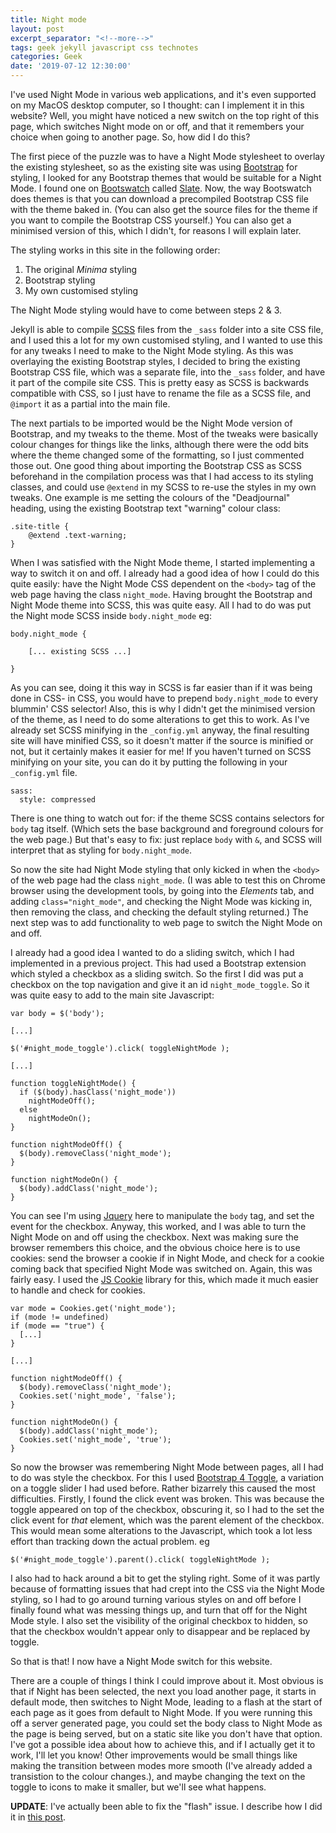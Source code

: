 ```yaml
---
title: Night mode
layout: post
excerpt_separator: "<!--more-->"
tags: geek jekyll javascript css technotes
categories: Geek
date: '2019-07-12 12:30:00'
---
```


I've used Night Mode in various web applications, and it's even supported on my MacOS desktop computer, so I thought: can I implement it in this website? Well, you might have noticed a new switch on the top right of this page, which switches Night mode on or off, and that it remembers your choice when going to another page. So, how did I do this?<!--more-->

The first piece of the puzzle was to have a Night Mode stylesheet to overlay the existing stylesheet, so as the existing site was using [Bootstrap](https://getbootstrap.com/) for styling, I looked for any Bootstrap themes that would be suitable for a Night Mode. I found one on [Bootswatch](https://bootswatch.com/) called [Slate](https://bootswatch.com/slate/). Now, the way Bootswatch does themes is that you can download a precompiled Bootstrap CSS file with the theme baked in. (You can also get the source files for the theme if you want to compile the Bootstrap CSS yourself.) You can also get a minimised version of this, which I didn't, for reasons I will explain later.

The styling works in this site in the following order:
1. The original *Minima* styling
2. Bootstrap styling
3. My own customised styling

The Night Mode styling would have to come between steps 2 & 3.

Jekyll is able to compile [SCSS](https://sass-lang.com/) files from the `_sass` folder into a site CSS file, and I used this a lot for my own customised styling, and I wanted to use this for any tweaks I need to make to the Night Mode styling. As this was overlaying the existing Bootstrap styles, I decided to bring the existing Bootstrap CSS file, which was a separate file, into the `_sass` folder, and have it part of the compile site CSS. This is pretty easy as SCSS is backwards compatible with CSS, so I just have to rename the file as a SCSS file, and `@import` it as a partial into the main file. 

The next partials to be imported would be the Night Mode version of Bootstrap, and my tweaks to the theme. Most of the tweaks were basically colour changes for things like the links, although there were the odd bits where the theme changed some of the formatting, so I just commented those out. One good thing about importing the Bootstrap CSS as SCSS beforehand in the compilation process was that I had access to its styling classes, and could use `@extend` in my SCSS to re-use the styles in my own tweaks. One example is me setting the colours of the "Deadjournal" heading, using the existing Bootstrap text "warning" colour class:

```
.site-title {
    @extend .text-warning;
}
```

When I was satisfied with the Night Mode theme, I started implementing a way to switch it on and off. I already had a good idea of how I could do this quite easily: have the Night Mode CSS dependent on the `<body>` tag of the web page having the class `night_mode`. Having brought the Bootstrap and Night Mode theme into SCSS, this was quite easy. All I had to do was put the Night mode SCSS inside `body.night_mode` eg:

```
body.night_mode {

    [... existing SCSS ...]
		
}
```

As you can see, doing it this way in SCSS is far easier than if it was being done in CSS- in CSS, you would have to prepend `body.night_mode` to every blummin' CSS selector! Also, this is why I didn't get the minimised version of the theme, as I need to do some alterations to get this to work. As I've already set SCSS minifying in the `_config.yml` anyway, the final resulting site will have minified CSS, so it doesn't matter if the source is minified or not, but it certainly makes it easier for me! If you haven't turned on SCSS minifying on your site, you can do it by putting the following in your `_config.yml` file.

```
sass:
  style: compressed
```

There is one thing to watch out for: if the theme SCSS contains selectors for `body` tag itself. (Which sets the base background and foreground colours for the web page.) But that's easy to fix: just replace `body` with `&`, and SCSS will interpret that as styling for `body.night_mode`.

So now the site had Night Mode styling that only kicked in when the `<body>` of the web page had the class `night_mode`. (I was able to test this on Chrome browser using the development tools, by going into the *Elements* tab, and adding `class="night_mode"`, and checking the Night Mode was kicking in, then removing the class, and checking the default styling returned.) The next step was to add functionality to web page to switch the Night Mode on and off.

I already had a good idea I wanted to do a sliding switch, which I had implemented in a previous project. This had used a Bootstrap extension which styled a checkbox as a sliding switch. So the first I did was put a checkbox on the top navigation and give it an id `night_mode_toggle`. So it was quite easy to add to the main site Javascript:

```
var body = $('body');

[...]

$('#night_mode_toggle').click( toggleNightMode );

[...]

function toggleNightMode() {
  if ($(body).hasClass('night_mode')) 
    nightModeOff();
  else 
    nightModeOn();
}

function nightModeOff() {
  $(body).removeClass('night_mode');
}

function nightModeOn() {
  $(body).addClass('night_mode');
}
```

You can see I'm using [Jquery](https://jquery.com/) here to manipulate the `body` tag, and set the event for the checkbox. Anyway, this worked, and I was able to turn the Night Mode on and off using the checkbox. Next was making sure the browser remembers this choice, and the obvious choice here is to use cookies: send the browser a cookie if in Night Mode, and check for a cookie coming back that specified Night Mode was switched on. Again, this was fairly easy. I used the [JS Cookie](https://github.com/js-cookie/js-cookie) library for this, which made it much easier to handle and check for cookies.

```
var mode = Cookies.get('night_mode');
if (mode != undefined)
if (mode == "true") {
  [...]
}
	
[...]
	
function nightModeOff() {
  $(body).removeClass('night_mode');
  Cookies.set('night_mode', 'false');	
}

function nightModeOn() {
  $(body).addClass('night_mode');
  Cookies.set('night_mode', 'true');
}
```

So now the browser was remembering Night Mode between pages, all I had to do was style the checkbox. For this I used [Bootstrap 4 Toggle](https://gitbrent.github.io/bootstrap4-toggle/), a variation on a toggle slider I had used before. Rather bizarrely this caused the most difficulties. Firstly, I found the click event was broken. This was because the toggle appeared on top of the checkbox, obscuring it, so I had to the set the click event for *that* element, which was the parent element of the checkbox. This would mean some alterations to the Javascript, which took a lot less effort than tracking down the actual problem. eg

```
$('#night_mode_toggle').parent().click( toggleNightMode );
```

I also had to hack around a bit to get the styling right. Some of it was partly because of formatting issues that had crept into the CSS via the Night Mode styling, so I had to go around turning various styles on and off before I finally found what was messing things up, and turn that off for the Night Mode style. I also set the visibility of the original checkbox to hidden, so that the checkbox wouldn't appear only to disappear and be replaced by toggle.

So that is that! I now have a Night Mode switch for this website.

There are a couple of things I think I could improve about it. Most obvious is that if Night has been selected, the next you load another page, it starts in default mode, then switches to Night Mode, leading to a flash at the start of each page as it goes from default to Night Mode. If you were running this off a server generated page, you could set the body class to Night Mode as the page is being served, but on a static site like you don't have that option. I've got a possible idea about how to achieve this, and if I actually get it to work, I'll let you know! Other improvements would be small things like making the transition between modes more smooth (I've already added a transistion to the colour changes.), and maybe changing the text on the toggle to icons to make it smaller, but we'll see what happens.

**UPDATE**: I've actually been able to fix the "flash" issue. I describe how I did it in [this post]({{"/2019/07/12/a-better-night.html"|relative_url}}).